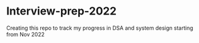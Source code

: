 # Interview-prep-2022
Creating this repo to track my progress in DSA and system design starting from Nov 2022
